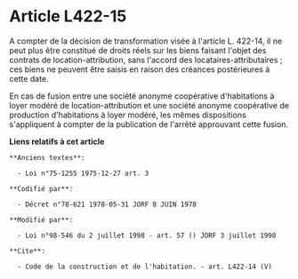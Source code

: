 # Article L422-15

A compter de la décision de transformation visée à l'article L. 422-14, il ne peut plus être constitué de droits réels sur
les biens faisant l'objet des contrats de location-attribution, sans l'accord des locataires-attributaires ; ces biens ne
peuvent être saisis en raison des créances postérieures à cette date. 

En cas de fusion entre une société anonyme coopérative d'habitations à loyer modéré de location-attribution et une société
anonyme coopérative de production d'habitations à loyer modéré, les mêmes dispositions s'appliquent à compter de la
publication de l'arrêté approuvant cette fusion.

**Liens relatifs à cet article**

	**Anciens textes**:

	  - Loi n°75-1255 1975-12-27 art. 3

	**Codifié par**:

	  - Décret n°78-621 1978-05-31 JORF 8 JUIN 1978

	**Modifié par**:

	  - Loi n°98-546 du 2 juillet 1998 - art. 57 () JORF 3 juillet 1998

	**Cite**:

	  - Code de la construction et de l'habitation. - art. L422-14 (V)

